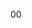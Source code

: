 00
<!---
her0sos/her0sos is a ✨ special ✨ repository because its `README.md` (this file) appears on your GitHub profile.
You can click the Preview link to take a look at your changes.
--->
